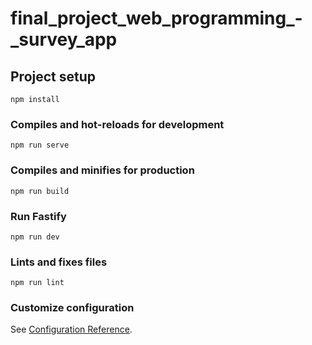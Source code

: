 # final_project_web_programming_-_survey_app

## Project setup
```
npm install
```

### Compiles and hot-reloads for development
```
npm run serve
```

### Compiles and minifies for production
```
npm run build
```

### Run Fastify
```
npm run dev
```

### Lints and fixes files
```
npm run lint
```

### Customize configuration
See [Configuration Reference](https://cli.vuejs.org/config/).
